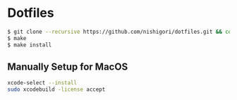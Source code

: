 Dotfiles
========

```sh
$ git clone --recursive https://github.com/nishigori/dotfiles.git && cd dotfiles
$ make
$ make install
```

## Manually Setup for MacOS

```sh
xcode-select --install
sudo xcodebuild -license accept
```
